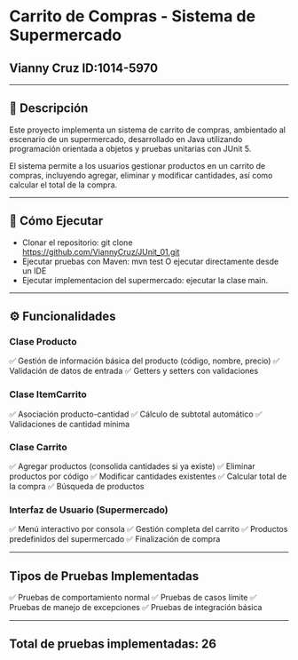 # Carrito de Compras - Sistema de Supermercado
## Vianny Cruz ID:1014-5970

---

## 📝 Descripción
Este proyecto implementa un sistema de carrito de compras, ambientado al escenario de un supermercado, desarrollado en Java utilizando programación orientada a objetos y pruebas unitarias con JUnit 5.

El sistema permite a los usuarios gestionar productos en un carrito de compras, incluyendo agregar, eliminar y modificar cantidades, así como calcular el total de la compra.

---


## 🚀 Cómo Ejecutar
- Clonar el repositorio: git clone https://github.com/ViannyCruz/JUnit_01.git
- Ejecutar pruebas con Maven: mvn test O ejecutar directamente desde un IDE
- Ejecutar implementacion del supermercado: ejecutar la clase main.


---


## ⚙️ Funcionalidades
### Clase Producto
✅ Gestión de información básica del producto (código, nombre, precio)
✅ Validación de datos de entrada
✅ Getters y setters con validaciones

### Clase ItemCarrito
✅ Asociación producto-cantidad
✅ Cálculo de subtotal automático
✅ Validaciones de cantidad mínima

### Clase Carrito
✅ Agregar productos (consolida cantidades si ya existe)
✅ Eliminar productos por código
✅ Modificar cantidades existentes
✅ Calcular total de la compra
✅ Búsqueda de productos

### Interfaz de Usuario (Supermercado)
✅ Menú interactivo por consola
✅ Gestión completa del carrito
✅ Productos predefinidos del supermercado
✅ Finalización de compra


---
## Tipos de Pruebas Implementadas
✅ Pruebas de comportamiento normal
✅ Pruebas de casos límite
✅ Pruebas de manejo de excepciones
✅ Pruebas de integración básica


---
## Total de pruebas implementadas: 26
